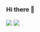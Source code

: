 ### Hi there 👋

<!--
**AaryadevChandra/AaryadevChandra** is a ✨ _special_ ✨ repository because its `README.md` (this file) appears on your GitHub profile.

Here are some ideas to get you started:

- 🔭 I’m currently working on ...
- 🌱 I’m currently learning ...
- 👯 I’m looking to collaborate on ...
- 🤔 I’m looking for help with ...
- 💬 Ask me about ...
- 📫 How to reach me: ...
- 😄 Pronouns: ...
- ⚡ Fun fact: ...
-->
<img align="center" src="https://github-readme-stats.vercel.app/api?username=AaryadevChandra&&show_icons=true&&theme=radical" />
<img align="center" src="https://AaryadevChandra.vercel.app/api/top-langs/?username=AaryadevChandra" />

